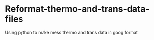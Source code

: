 # Reformat-thermo-and-trans-data-files
Using python to make mess thermo and trans data in goog format
